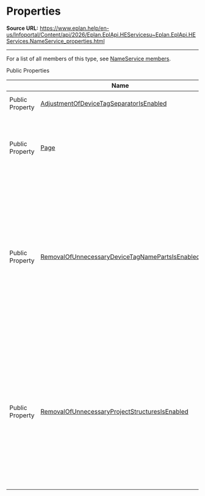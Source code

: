# Properties

**Source URL:** https://www.eplan.help/en-us/Infoportal/Content/api/2026/Eplan.EplApi.HEServicesu~Eplan.EplApi.HEServices.NameService_properties.html

---

For a list of all members of this type, see [NameService members](Eplan.EplApi.HEServicesu~Eplan.EplApi.HEServices.NameService_members.html).

Public Properties

|  | Name | Description |
| --- | --- | --- |
| Public Property | [AdjustmentOfDeviceTagSeparatorIsEnabled](Eplan.EplApi.HEServicesu~Eplan.EplApi.HEServices.NameService~AdjustmentOfDeviceTagSeparatorIsEnabled.html) | Determines if adjustment of the visible device tag separator should be forced |
| Public Property | [Page](Eplan.EplApi.HEServicesu~Eplan.EplApi.HEServices.NameService~Page.html) | Gets/Sets the page. Page must be set, because most of the NameService class's methods work on page only (except for e.g. CorrectDeviceTagProperties, EvaluateAndSetAllNamesTXN methods). |
| Public Property | [RemovalOfUnnecessaryDeviceTagNamePartsIsEnabled](Eplan.EplApi.HEServicesu~Eplan.EplApi.HEServices.NameService~RemovalOfUnnecessaryDeviceTagNamePartsIsEnabled.html) | Determines if removal of unnecessary main and nested device tag in the visible name should be forced. The property is need to be set, if you have a function with a device tag in the visible name, you want to evaluate a new visible name and the device tag should be removed from the visible name if it matches the device tag of a surrounding device box or of a function laying in search direction (which normally is "left"). By default or if this parameter is set to false, the device tag is kept in the visible name even if it is not necessary. |
| Public Property | [RemovalOfUnnecessaryProjectStructuresIsEnabled](Eplan.EplApi.HEServicesu~Eplan.EplApi.HEServices.NameService~RemovalOfUnnecessaryProjectStructuresIsEnabled.html) | Determines if removal of unnecessary project structures in the visible device tag should be forced. This property is need to be set, if you have a function with a visible name that contains project structures, you want to evaluate a new visible name and the project structures should be removed from the visible name if they matches the project structures of a surrounding location box or the page. By default or if this parameter is set to false, the project structures are kept in the visible name even if they are not necessary. |



